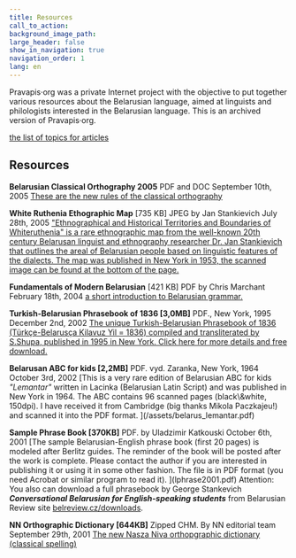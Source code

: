 ```yaml
---
title: Resources
call_to_action: 
background_image_path:
large_header: false
show_in_navigation: true
navigation_order: 1
lang: en
---
```


Pravapis·org was a private Internet project with the objective to put together various resources about the Belarusian language, aimed at linguists and philologists interested in the Belarusian language. This is an archived version of Pravapis·org.

[the list of topics for articles](/articles/sought_articles.html)

Resources
---------

**Belarusian Classical Orthography 2005** PDF and DOC September 10th, 2005 [These are the new rules of the classical orthography](/articles/pravapis2005)

**White Ruthenia Ethographic Map** \[735 KB\] JPEG by Jan Stankievich July 28th, 2005 ["Ethnographical and Historical Territories and Boundaries of Whiteruthenia" is a rare ethnographic map from the well-known 20th century Belarusan linguist and ethnography researcher Dr. Jan Stankievich that outlines the areal of Belarusian people based on linguistic features of the dialects. The map was published in New York in 1953, the scanned image can be found at the bottom of the page.](/articles/art_belarus_ethnographic_map1953)

**Fundamentals of Modern Belarusian** \[421 KB\] PDF by Chris Marchant February 18th, 2004 [a short introduction to Belarusian grammar.](/assets/fundamental_belarusian.pdf)

**Turkish-Belarusian Phrasebook of 1836 \[3,0MB\]** PDF., New York, 1995 December 2nd, 2002 [The unique Turkish-Belarusian Phrasebook of 1836 (Türkçe-Belarusça Kilavuz Yil = 1836) compiled and transliterated by S.Shupa, published in 1995 in New York. Click here for more details and free download.](/articles/d_turkish_belarusian)

**Belarusan ABC for kids \[2,2MB\]** PDF. vyd. Zaranka, New York, 1964 October 3rd, 2002 [This is a very rare edition of Belarusian ABC for kids _"Lemantar"_ written in Lacinka (Belarusian Latin Script) and was published in New York in 1964. The ABC contains 96 scanned pages (black\\&white, 150dpi). I have received it from Cambridge (big thanks Mikola Paczkajeu!) and scanned it into the PDF format. \](/assets/belarus_lemantar.pdf)

**Sample Phrase Book \[370KB\]** PDF. by Uladzimir Katkouski October 6th, 2001 [The sample Belarusian-English phrase book (first 20 pages) is modeled after Berlitz guides. The reminder of the book will be posted after the work is complete. Please contact the author if you are interested in publishing it or using it in some other fashion. The file is in PDF format (you need Acrobat or similar program to read it). \](lphrase2001.pdf) Attention: You also can download a full phrasebook by George Stankevich **_Conversational Belarusian for English-speaking students_** from Belarusian Review site [belreview.cz/downloads](http://www.belreview.cz/downloads.html).

**NN Orthographic Dictionary \[644KB\]** Zipped CHM. By NN editorial team September 29th, 2001 [The new Nasza Niva orthopgraphic dictionary (classical spelling)](/assets/slouniknn.zip)


